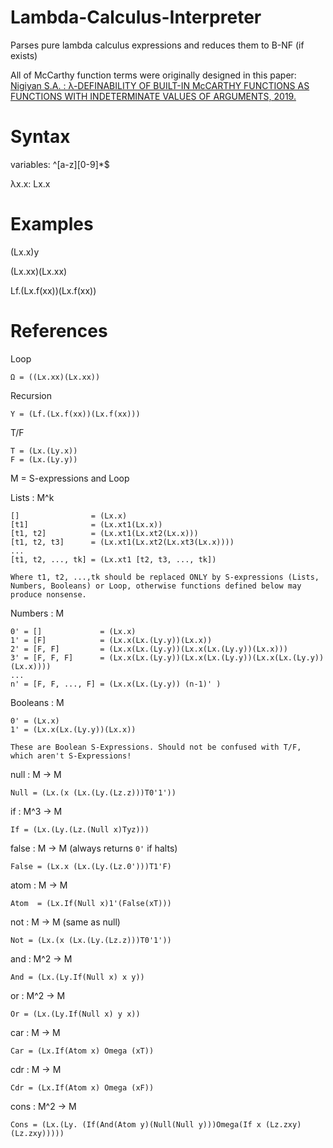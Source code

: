 # Lambda-Calculus-Interpreter
Parses pure lambda calculus expressions and reduces them to B-NF (if exists)

All of McCarthy function terms were originally designed in this paper:
[Nigiyan S.A. : λ-DEFINABILITY OF BUILT-IN McCARTHY FUNCTIONS AS FUNCTIONS WITH INDETERMINATE VALUES OF ARGUMENTS, 2019.](http://www.ysu.am/files/8.%20Nigiyan.pdf)


# Syntax
  
  variables: ^[a-z][0-9]*$

  λx.x:   Lx.x

# Examples

  (Lx.x)y

  (Lx.xx)(Lx.xx)

  Lf.(Lx.f(xx))(Lx.f(xx))


# References

Loop
~~~~~~~~~~~~~~~~~~~~~~~~~~~~~
Ω = ((Lx.xx)(Lx.xx))
~~~~~~~~~~~~~~~~~~~~~~~~~~~~~

Recursion
~~~~~~~~~~~~~~~~~~~~~~~~~~~~~
Y = (Lf.(Lx.f(xx))(Lx.f(xx)))
~~~~~~~~~~~~~~~~~~~~~~~~~~~~~

T/F
~~~~~~~~~~~~~~~~~~~~~~~~~~~~~
T = (Lx.(Ly.x))
F = (Lx.(Ly.y))
~~~~~~~~~~~~~~~~~~~~~~~~~~~~~


M = S-expressions and Loop


Lists : M^k
~~~~~~~~~~~~~~~~~~~~~~~~~~~~~
[]                = (Lx.x)
[t1]              = (Lx.xt1(Lx.x))
[t1, t2]          = (Lx.xt1(Lx.xt2(Lx.x)))
[t1, t2, t3]      = (Lx.xt1(Lx.xt2(Lx.xt3(Lx.x))))
...
[t1, t2, ..., tk] = (Lx.xt1 [t2, t3, ..., tk])

Where t1, t2, ...,tk should be replaced ONLY by S-expressions (Lists, Numbers, Booleans) or Loop, otherwise functions defined below may produce nonsense.
~~~~~~~~~~~~~~~~~~~~~~~~~~~~~

Numbers : M
~~~~~~~~~~~~~~~~~~~~~~~~~~~~~
0' = []             = (Lx.x)
1' = [F]            = (Lx.x(Lx.(Ly.y))(Lx.x))
2' = [F, F]         = (Lx.x(Lx.(Ly.y))(Lx.x(Lx.(Ly.y))(Lx.x)))
3' = [F, F, F]      = (Lx.x(Lx.(Ly.y))(Lx.x(Lx.(Ly.y))(Lx.x(Lx.(Ly.y))(Lx.x))))
...
n' = [F, F, ..., F] = (Lx.x(Lx.(Ly.y)) (n-1)' )
~~~~~~~~~~~~~~~~~~~~~~~~~~~~~

Booleans : M
~~~~~~~~~~~~~~~~~~~~~~~~~~~~~
0' = (Lx.x)
1' = (Lx.x(Lx.(Ly.y))(Lx.x))

These are Boolean S-Expressions. Should not be confused with T/F, which aren't S-Expressions!
~~~~~~~~~~~~~~~~~~~~~~~~~~~~~

null : M -> M
~~~~~~~~~~~~~~~~~~~~~~~~~~~~~
Null = (Lx.(x (Lx.(Ly.(Lz.z)))T0'1'))
~~~~~~~~~~~~~~~~~~~~~~~~~~~~~

if : M^3 -> M
~~~~~~~~~~~~~~~~~~~~~~~~~~~~~
If = (Lx.(Ly.(Lz.(Null x)Tyz)))
~~~~~~~~~~~~~~~~~~~~~~~~~~~~~

false : M -> M (always returns `0'` if halts)
~~~~~~~~~~~~~~~~~~~~~~~~~~~~~
False = (Lx.x (Lx.(Ly.(Lz.0')))T1'F)
~~~~~~~~~~~~~~~~~~~~~~~~~~~~~

atom : M -> M
~~~~~~~~~~~~~~~~~~~~~~~~~~~~~
Atom  = (Lx.If(Null x)1'(False(xT)))
~~~~~~~~~~~~~~~~~~~~~~~~~~~~~

not : M -> M (same as null)
~~~~~~~~~~~~~~~~~~~~~~~~~~~~~
Not = (Lx.(x (Lx.(Ly.(Lz.z)))T0'1'))
~~~~~~~~~~~~~~~~~~~~~~~~~~~~~

and : M^2 -> M
~~~~~~~~~~~~~~~~~~~~~~~~~~~~~
And = (Lx.(Ly.If(Null x) x y))
~~~~~~~~~~~~~~~~~~~~~~~~~~~~~

or : M^2 -> M
~~~~~~~~~~~~~~~~~~~~~~~~~~~~~
Or = (Lx.(Ly.If(Null x) y x))
~~~~~~~~~~~~~~~~~~~~~~~~~~~~~

car : M -> M
~~~~~~~~~~~~~~~~~~~~~~~~~~~~~
Car = (Lx.If(Atom x) Omega (xT))
~~~~~~~~~~~~~~~~~~~~~~~~~~~~~

cdr : M -> M
~~~~~~~~~~~~~~~~~~~~~~~~~~~~~
Cdr = (Lx.If(Atom x) Omega (xF))
~~~~~~~~~~~~~~~~~~~~~~~~~~~~~

cons : M^2 -> M
~~~~~~~~~~~~~~~~~~~~~~~~~~~~~
Cons = (Lx.(Ly. (If(And(Atom y)(Null(Null y)))Omega(If x (Lz.zxy) (Lz.zxy)))))
~~~~~~~~~~~~~~~~~~~~~~~~~~~~~